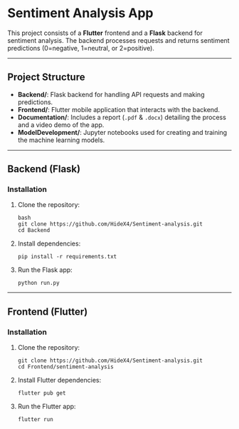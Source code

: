 # Sentiment Analysis App

<!-- TODO: Add my contributions -->
This project consists of a **Flutter** frontend and a **Flask** backend for sentiment analysis. The backend processes requests and returns sentiment predictions (0=negative, 1=neutral, or 2=positive).

---

## Project Structure

- **Backend/**: Flask backend for handling API requests and making predictions.
- **Frontend/**: Flutter mobile application that interacts with the backend.
- **Documentation/**: Includes a report (`.pdf` & `.docx`) detailing the process and a video demo of the app.
- **ModelDevelopment/**: Jupyter notebooks used for creating and training the machine learning models.

---

## Backend (Flask)

### Installation

1. Clone the repository:
   ```
   bash
   git clone https://github.com/HideX4/Sentiment-analysis.git
   cd Backend
   ```

2. Install dependencies:
   ```
   pip install -r requirements.txt
   ```

3. Run the Flask app:
   ```
   python run.py
   ```

---

## Frontend (Flutter)

### Installation

1. Clone the repository:
   ```
   git clone https://github.com/HideX4/Sentiment-analysis.git
   cd Frontend/sentiment-analysis
   ```

2. Install Flutter dependencies:
   ```
   flutter pub get
   ```

3. Run the Flutter app:
   ```
   flutter run
   ```